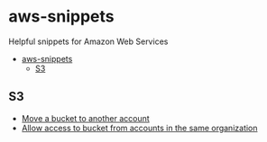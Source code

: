 # aws-snippets
Helpful snippets for Amazon Web Services

- [aws-snippets](#aws-snippets)
    - [S3](#s3)
## S3

* [Move a bucket to another account](s3.md#bucket_account_transfer)
* [Allow access to bucket from accounts in the same organization](s3.md#policy_organization)